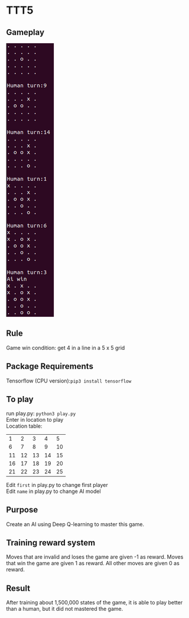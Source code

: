 # TTT5
Gameplay
-----
![output_img](images/example.png)

Rule
------
Game win condition: get 4 in a line in a 5 x 5 grid

Package Requirements
------
Tensorflow (CPU version):```pip3 install tensorflow```

To play
------
run play.py: ```python3 play.py```\
Enter in location to play\
Location table:

|  |  |  |  |   |
|---|---|---|---|---|
|1|2|3|4|5|
|6|7|8|9|10|
|11|12|13|14|15|
|16|17|18|19|20|
|21|22|23|24|25|

Edit ```first``` in play.py to change first player\
Edit ```name``` in play.py to change AI model

Purpose
------
Create an AI using Deep Q-learning to master this game.

Training reward system
------
Moves that are invalid and loses the game are given -1 as reward. Moves that win the game are given 1 as reward. All other moves are given 0 as reward.

Result
------
After training about 1,500,000 states of the game, it is able to play better than a human, but it did not mastered the game.
